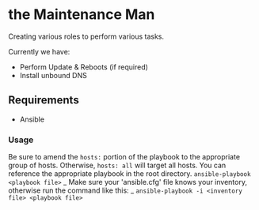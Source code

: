 # the Maintenance Man
Creating various roles to perform various tasks. 

Currently we have:
* Perform Update & Reboots (if required)
* Install unbound DNS

## Requirements
* Ansible

### Usage
Be sure to amend the `hosts:` portion of the playbook to the appropriate group of hosts. Otherwise, 
`hosts: all` will target all hosts. 
You can reference the appropriate playbook in the root directory.
`ansible-playbook <playbook file>`
_ Make sure your 'ansible.cfg' file knows your inventory, otherwise run the command like this: _
`ansible-playbook -i <inventory file> <playbook file>` 